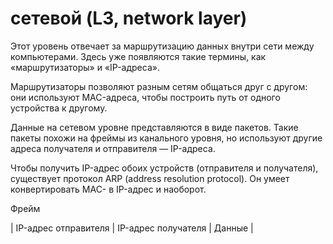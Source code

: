 сетевой (L3, network layer)
========================

Этот уровень отвечает за маршрутизацию данных внутри сети между компьютерами. Здесь уже появляются такие термины, как «маршрутизаторы» и «IP-адреса».

Маршрутизаторы позволяют разным сетям общаться друг с другом: они используют MAC-адреса, чтобы построить путь от одного устройства к другому.

Данные на сетевом уровне представляются в виде пакетов. Такие пакеты похожи на фреймы из канального уровня, но используют другие адреса получателя и отправителя — IP-адреса.

Чтобы получить IP-адрес обоих устройств (отправителя и получателя), существует протокол ARP (address resolution protocol). Он умеет конвертировать MAC- в IP-адрес и наоборот.

Фрейм

| IP-адрес отправителя | IP-адрес получателя | Данные |